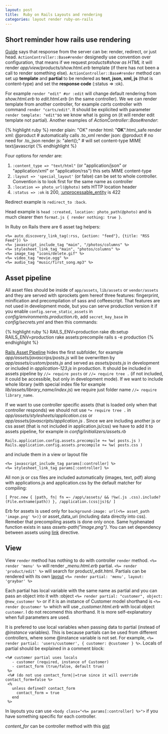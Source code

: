 ```yaml
---
layout: post
title:  Ruby on Rails Layouts and rendering
categories: layout render ruby-on-rails
---
```


Short reminder how rails use rendering
---


[Guide](http://guides.rubyonrails.org/layouts_and_rendering.html) says that response from the server can be: render, redirect, or just head. `ActionController::Base#render` designedly use convention over configuration, that means if we request *products#show as HTML* it will render *app/view/products/show.html.erb* template (if there has not been a call to render something else). `ActionController::Base#render` method can set up **template** and **partial** to be rendered as **text, json, xml, js** (that is content-type) and set the **response code** (:status => :ok). 

For example `render "edit" #or :edit`  will change default rendering from *show.html.erb* to *edit.html.erb* (in the same controller). We we can render template from another controller, for example *carts* controller with command `render "carts/edit"`. It should be explicited with parameter `render template: "edit"`so we know what is going on (it will render edit template not partial). Another examples of *ActionController::Base#render*:

{% highlight ruby %}
render plain: "OK" 
render html: "<strong>OK</strong>".html_safe 
render xml: @product # automatically calls .to_xml
render json: @product # no need for .to_json
render js: "alert();" # will set content-type MIME text/javascript
{% endhighlight %}

Four options for *render* are:

1. `:content_type => "text/html"` (or "application/json" or "application/xml" or "application/rss") this sets MIME content-type
1. `:layout => 'special_layout'` (or false) can be set to whole controller. Convention is to look first for the same name as controller
1. `:location => photo_url(@photo)` sets HTTP location header
1. `:status => :ok` is 200, [:unprocessable_entity](http://guides.rubyonrails.org/layouts_and_rendering.html#the-status-option) is 422 

Redirect example is `redirect_to :back`.

Head example is `head :created, location: photo_path(@photo)` and is much clearer then `format.js { render nothing: true }`.


In Ruby on Rails there are 6 asset tag helpers:

    <%= auto_discovery_link_tag(:rss, {action: "feed"}, {title: "RSS Feed"}) %>
    <%= javascript_include_tag "main", "/photos/columns" %>
    <%= stylesheet_link_tag "main", "photos/columns" %>
    <%= image_tag "icons/delete.gif" %>
    <%= video_tag "movie.ogg" %>
    <%= audio_tag "music/first_song.mp3" %>

Asset pipeline
---

All asset files should be inside of `app/assets`, `lib/assets` or `vendor/assets` and they are served with sprockets gem hereof three features: fingerprint, minification and precompilation of sass and coffeescript. That features are not used in development mode, but you can serve production version it if you enable `config.serve_static_assets` in *config/environments.production.rb*, add `secret_key_base` in *config/secrets.yml* and then this commands:

{% highlight ruby %}
RAILS_ENV=production rake db:setup
RAILS_ENV=production rake assets:precompile
rails s -e production
{% endhighlight %}

[Rails Asset Pipeline](http://guides.rubyonrails.org/asset_pipeline.html) hides the first subfolder, for example *app/assets/javascrips/posts.js* will be overwritten by *app/assets/custom/posts.js* and served as *assets/posts.js* in development or included in *application-123.js* in production. It should be included in assets pipeline by `//= require posts` or `//= require tree .` (if not included, it could be accessible, but only in development mode). If we want to include whole library (with special index file for example *lib/assets/library_name/index.js*) we require just folder name `//= require library_name`.

If we want to use controller specific assets (that is loaded only when that controller responds) we should not use `*= require tree .` in *app/assets/stylesheets/application.css* or *app/assets/javascripts/application.js* . Since we are including another js or css asset (that is not included in application.js/css) we have to add it to assets pipeline, for example in *config/initializers/assets.rb* 

    Rails.application.config.assets.precompile += %w( posts.js )
    Rails.application.config.assets.precompile += %w( posts.css )

and include them in a view or layout file

    <%= javascript_include_tag params[:controller] %>
    <%= stylesheet_link_tag params[:controller] %>

All non js or css files are included automatically (images, text, pdf) along with applications.js and application.css by the default matcher for compiling:

    [ Proc.new { |path, fn| fn =~ /app\/assets/ && !%w(.js .css).include?(File.extname(path)) }, /application.(css|js)$/ ]

Erb for assets is used only for `background-image: url(<%= asset_path 'image.png' %>)}` or asset_data_uri (including data directly into css). Remeber that precompiling assets is done only once. Same hyphenated function exists in sass *assets-path("image.png")*.
You can set dependency between assets using [link](https://github.com/sstephenson/sprockets#the-link-directive) directive.

View
---

View `render` method has nothing to do with controller `render` method. `<%= render 'menu' %>` will render *_menu.html.erb* partial. `<%= render 'product/edit' %>` will search for product/_edit.html. Partials can be rendered with its own [layout](http://guides.rubyonrails.org/layouts_and_rendering.html#partial-layouts) `<%= render partial: 'menu', layout: 'graybar' %>`


Each partial has local variable with the same name as partial and you can pass an object into it with :object `<%= render partial: "customer", object: @new_customer %>` or if it is an instance of Customer model shorthand is `<%= render @customer %>` which will use *_customer.html.erb* with local object `customer`. I do not recomend this shorthand. It is more self-explanatory when full parameters are used.


It is prefered to use local variables when passing data to partial (instead of *@instance* variables). This is because partials can be used from different controllers, where some @instance variable is not set. For example, `<%= render partial: 'users/customer', { customer: @customer } %>`. Locals of partial should be explained in a comment block:

    <%# customer partial uses locals
       - customer (required, instance of Customer)
       - contact_form (true/false, default true)
     %>
     <%# (do not use contact_form||=true since it will override contact_form=false %>
     <%
       unless defined? contact_form
         contact_form = true
       end 
     %> 

In layouts you can use `<body class="<%= params[:controller] %>">` if you have something specific for each controller.

*content_for* can be controller method with this [gist](https://gist.github.com/hiroshi/985457)
